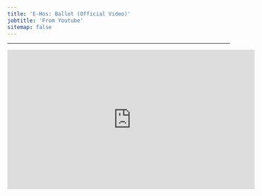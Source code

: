 ```yaml
---
title: 'E-Hos: Ballot (Official Video)'
jobtitle: 'From Youtube'
sitemap: false
---
```


- - -

<iframe width="560" height="315" src="https://www.youtube.com/embed/FwCtBU0lX3A" frameborder="0" allow="accelerometer; autoplay; clipboard-write; encrypted-media; gyroscope; picture-in-picture" allowfullscreen></iframe>